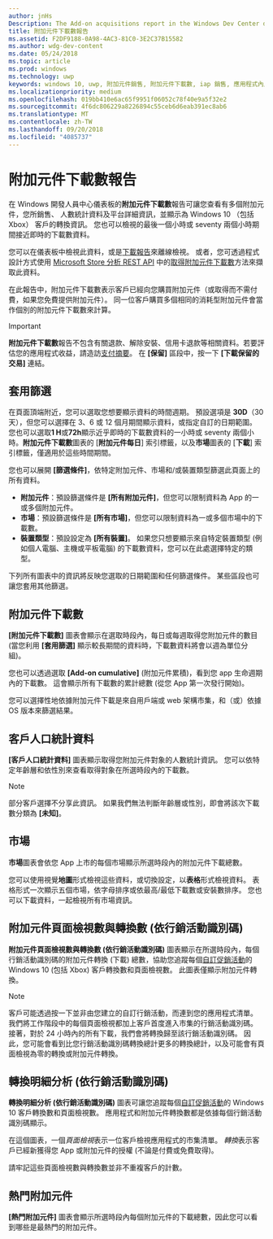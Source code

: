 ```yaml
---
author: jnHs
Description: The Add-on acquisitions report in the Windows Dev Center dashboard lets you see how many add-ons you've sold, along with demographic and platform details.
title: 附加元件下載數報告
ms.assetid: F2DF9188-0A98-4AC3-81C0-3E2C37B15582
ms.author: wdg-dev-content
ms.date: 05/24/2018
ms.topic: article
ms.prod: windows
ms.technology: uwp
keywords: windows 10, uwp, 附加元件銷售, 附加元件下載數, iap 銷售, 應用程式內產品, iap, 附加元件
ms.localizationpriority: medium
ms.openlocfilehash: 019bb410e6ac65f9951f06052c78f40e9a5f32e2
ms.sourcegitcommit: 4f6dc806229a8226894c55ceb6d6eab391ec8ab6
ms.translationtype: MT
ms.contentlocale: zh-TW
ms.lasthandoff: 09/20/2018
ms.locfileid: "4085737"
---
```

# <a name="add-on-acquisitions-report"></a>附加元件下載數報告


在 Windows 開發人員中心儀表板的**附加元件下載數**報告可讓您查看有多個附加元件，您所銷售、 人數統計資料及平台詳細資訊，並顯示為 Windows 10 （包括 Xbox） 客戶的轉換資訊。 您也可以檢視的最後一個小時或 seventy 兩個小時期間接近即時的下載數資料。

您可以在儀表板中檢視此資料，或是[下載報告](download-analytic-reports.md)來離線檢視。 或者，您可透過程式設計方式使用 [Microsoft Store 分析 REST API](../monetize/access-analytics-data-using-windows-store-services.md) 中的[取得附加元件下載數](../monetize/get-in-app-acquisitions.md)方法來擷取此資料。

在此報告中，附加元件下載數表示客戶已經向您購買附加元件（或取得而不需付費，如果您免費提供附加元件）。 同一位客戶購買多個相同的消耗型附加元件會當作個別的附加元件下載數來計算。

> [!IMPORTANT]
> **附加元件下載數**報告不包含有關退款、解除安裝、信用卡退款等相關資料。若要評估您的應用程式收益，請造訪[支付摘要](payout-summary.md)。 在 **\[保留\]** 區段中，按一下 **\[下載保留的交易\]** 連結。


## <a name="apply-filters"></a>套用篩選

在頁面頂端附近，您可以選取您想要顯示資料的時間週期。 預設選項是 **30D**（30 天），但您可以選擇在 3、6 或 12 個月期間顯示資料，或指定自訂的日期範圍。 您也可以選取**1 H**或**72h**顯示近乎即時的下載數資料的一小時或 seventy 兩個小時。**附加元件下載數**圖表的 [**附加元件每日**] 索引標籤，以及**市場**圖表的 [**下載**] 索引標籤，僅適用於這些時間期間。 

您也可以展開 **\[篩選條件\]**，依特定附加元件、市場和/或裝置類型篩選此頁面上的所有資料。

-   **附加元件**：預設篩選條件是 **\[所有附加元件\]**，但您可以限制資料為 App 的一或多個附加元件。
-   **市場**：預設篩選條件是 **\[所有市場\]**，但您可以限制資料為一或多個市場中的下載數。
-   **裝置類型**：預設設定為 **\[所有裝置\]**。 如果您只想要顯示來自特定裝置類型 (例如個人電腦、主機或平板電腦) 的下載數資料，您可以在此處選擇特定的類型。

下列所有圖表中的資訊將反映您選取的日期範圍和任何篩選條件。 某些區段也可讓您套用其他篩選。


## <a name="add-on-acquisitions"></a>附加元件下載數

**\[附加元件下載數\]** 圖表會顯示在選取時段內，每日或每週取得您附加元件的數目  (當您利用 **\[套用篩選\]** 顯示較長期間的資料時，下載數資料將會以週為單位分組)。

您也可以透過選取 **\[Add-on cumulative\]** (附加元件累積)，看到您 app 生命週期內的下載數。 這會顯示所有下載數的累計總數 (從您 App 第一次發行開始)。

您可以選擇性地依據附加元件下載是來自用戶端或 web 架構市集，和（或）依據 OS 版本來篩選結果。


## <a name="customer-demographic"></a>客戶人口統計資料

**\[客戶人口統計資料\]** 圖表顯示取得您附加元件對象的人數統計資訊。 您可以依特定年齡層和依性別來查看取得對象在所選時段內的下載數。

> [!NOTE]
> 部分客戶選擇不分享此資訊。 如果我們無法判斷年齡層或性別，即會將該次下載數分類為 **\[未知\]**。


## <a name="markets"></a>市場

**市場**圖表會依您 App 上市的每個市場顯示所選時段內的附加元件下載總數。 

您可以使用視覺**地圖**形式檢視這些資料，或切換設定，以**表格**形式檢視資料。 表格形式一次顯示五個市場，依字母排序或依最高/最低下載數或安裝數排序。 您也可以下載資料，一起檢視所有市場資訊。


## <a name="add-on-page-views-and-conversions-by-campaign-id"></a>附加元件頁面檢視數與轉換數 (依行銷活動識別碼)

**附加元件頁面檢視數與轉換數 (依行銷活動識別碼)** 圖表顯示在所選時段內，每個行銷活動識別碼的附加元件轉換 (下載) 總數，協助您追蹤每個[自訂促銷活動](create-a-custom-app-promotion-campaign.md)的 Windows 10 (包括 Xbox) 客戶轉換數和頁面檢視數。 此圖表僅顯示附加元件轉換。

> [!NOTE]
> 客戶可能透過按一下並非由您建立的自訂行銷活動，而連到您的應用程式清單。 我們將工作階段中的每個頁面檢視都加上客戶首度進入市集的行銷活動識別碼。 接著，對於 24 小時內的所有下載，我們會將轉換歸至該行銷活動識別碼。 因此，您可能會看到比您行銷活動識別碼轉換總計更多的轉換總計，以及可能會有頁面檢視為零的轉換或附加元件轉換。 


## <a name="conversions-breakdown-by-campaign-id"></a>轉換明細分析 (依行銷活動識別碼)

**轉換明細分析 (依行銷活動識別碼)** 圖表可讓您追蹤每個[自訂促銷活動](create-a-custom-app-promotion-campaign.md)的 Windows 10 客戶轉換數和頁面檢視數。 應用程式和附加元件轉換數都是依據每個行銷活動識別碼顯示。

在這個圖表，一個*頁面檢視*表示一位客戶檢視應用程式的市集清單。 *轉換*表示客戶已經新獲得您 App 或附加元件的授權 (不論是付費或免費取得)。

請牢記這些頁面檢視數與轉換數並非不重複客戶的計數。 


## <a name="top-add-ons"></a>熱門附加元件

**\[熱門附加元件\]** 圖表會顯示所選時段內每個附加元件的下載總數，因此您可以看到哪些是最熱門的附加元件。 



 

 
